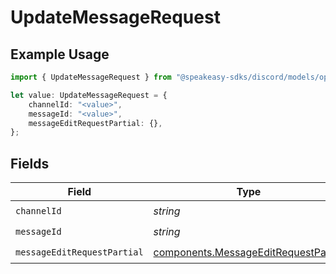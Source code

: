 # UpdateMessageRequest

## Example Usage

```typescript
import { UpdateMessageRequest } from "@speakeasy-sdks/discord/models/operations";

let value: UpdateMessageRequest = {
    channelId: "<value>",
    messageId: "<value>",
    messageEditRequestPartial: {},
};
```

## Fields

| Field                                                                                        | Type                                                                                         | Required                                                                                     | Description                                                                                  |
| -------------------------------------------------------------------------------------------- | -------------------------------------------------------------------------------------------- | -------------------------------------------------------------------------------------------- | -------------------------------------------------------------------------------------------- |
| `channelId`                                                                                  | *string*                                                                                     | :heavy_check_mark:                                                                           | N/A                                                                                          |
| `messageId`                                                                                  | *string*                                                                                     | :heavy_check_mark:                                                                           | N/A                                                                                          |
| `messageEditRequestPartial`                                                                  | [components.MessageEditRequestPartial](../../models/components/messageeditrequestpartial.md) | :heavy_check_mark:                                                                           | N/A                                                                                          |